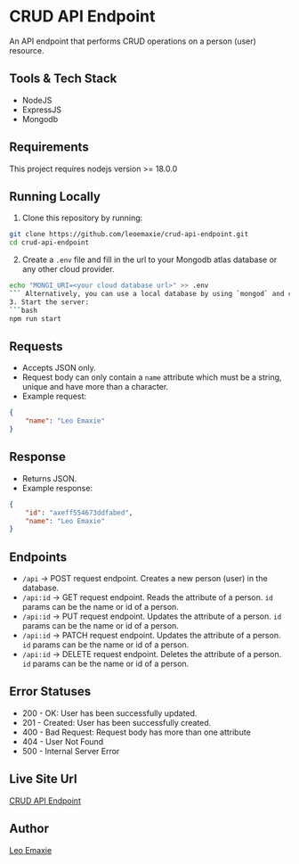 # CRUD API Endpoint
An API endpoint that performs CRUD operations on a person (user) resource.

## Tools & Tech Stack
* NodeJS
* ExpressJS
* Mongodb

## Requirements
This project requires nodejs version >= 18.0.0

## Running Locally
1. Clone this repository by running:
```bash
git clone https://github.com/leoemaxie/crud-api-endpoint.git
cd crud-api-endpoint
```
2. Create a `.env` file and fill in the url to your Mongodb atlas database or any other cloud provider.
```bash
echo "MONGI_URI=<your cloud database url>" >> .env
``` Alternatively, you can use a local database by using `mongod` and connecting to the local database server.
3. Start the server:
```bash 
npm run start
```

## Requests
- Accepts JSON only.
- Request body can only contain a `name` attribute which must be a string, unique and have more than a character.
- Example request:
```json
{
    "name": "Leo Emaxie"
}
```

## Response
- Returns JSON.
- Example response:
```json
{
    "id": "axeff554673ddfabed",
    "name": "Leo Emaxie"
}
```

## Endpoints
* `/api` -> POST request endpoint. Creates a new person (user) in the database.
* `/api:id` -> GET request endpoint. Reads the attribute of a person. `id` params can be the name or id of a person.
* `/api:id` -> PUT request endpoint. Updates the attribute of a person. `id` params can be the name or id of a person.
* `/api:id` -> PATCH request endpoint. Updates the attribute of a person. `id` params can be the name or id of a person.
* `/api:id` -> DELETE request endpoint. Deletes the attribute of a person. `id` params can be the name or id of a person.

## Error Statuses
* 200 - OK: User has been successfully updated.
* 201 - Created: User has been successfully created.
* 400 - Bad Request: Request body has more than one attribute
* 404 - User Not Found
* 500 - Internal Server Error

## Live Site Url
[CRUD API Endpoint](https://crud-api-endpoint.onrender.com/api)

## Author
[Leo Emaxie](https://github/com/leoemaxie)
